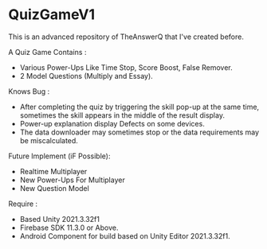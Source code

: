 # QuizGameV1
This is an advanced repository of TheAnswerQ that I've created before.


A Quiz Game Contains :
- Various Power-Ups Like Time Stop, Score Boost, False Remover.
- 2 Model Questions (Multiply and Essay).

Knows Bug :
- After completing the quiz by triggering the skill pop-up at the same time, sometimes the skill appears in the middle of the result display.
- Power-up explanation display Defects on some devices.
- The data downloader may sometimes stop or the data requirements may be miscalculated.

Future Implement (iF Possible):
- Realtime Multiplayer
- New Power-Ups For Multiplayer
- New Question Model

Require :
- Based Unity 2021.3.32f1
- Firebase SDK 11.3.0 or Above.
- Android Component for build based on Unity Editor 2021.3.32f1.
